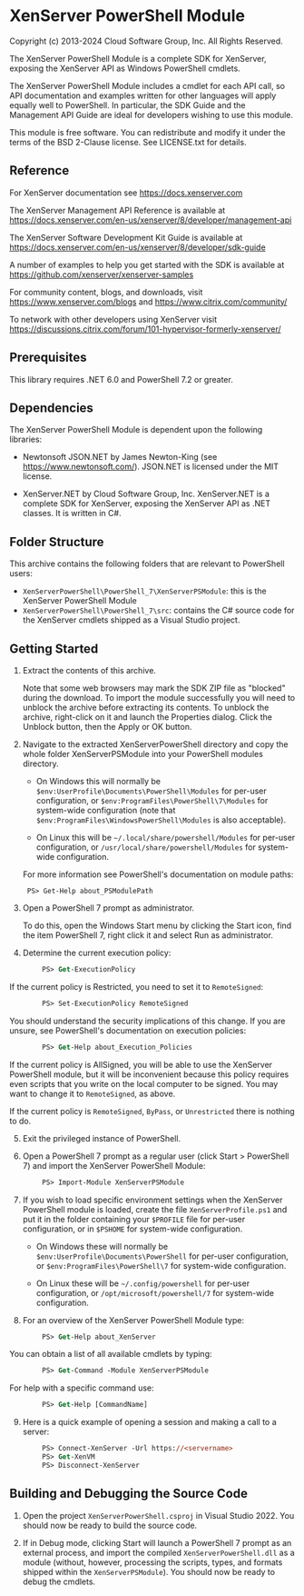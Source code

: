# XenServer PowerShell Module

Copyright (c) 2013-2024 Cloud Software Group, Inc. All Rights Reserved.

The XenServer PowerShell Module is a complete SDK for XenServer,
exposing the XenServer API as Windows PowerShell cmdlets.

The XenServer PowerShell Module includes a cmdlet for each API call,
so API documentation and examples written for other languages will apply equally
well to PowerShell. In particular, the SDK Guide and the Management API Guide
are ideal for developers wishing to use this module.

This module is free software. You can redistribute and modify it under the
terms of the BSD 2-Clause license. See LICENSE.txt for details.

## Reference

For XenServer documentation see <https://docs.xenserver.com>

The XenServer Management API Reference is available at
<https://docs.xenserver.com/en-us/xenserver/8/developer/management-api>

The XenServer Software Development Kit Guide is available at
<https://docs.xenserver.com/en-us/xenserver/8/developer/sdk-guide>

A number of examples to help you get started with the SDK is available at
<https://github.com/xenserver/xenserver-samples>

For community content, blogs, and downloads, visit
<https://www.xenserver.com/blogs> and <https://www.citrix.com/community/>

To network with other developers using XenServer visit
<https://discussions.citrix.com/forum/101-hypervisor-formerly-xenserver/>

## Prerequisites

This library requires .NET 6.0 and PowerShell 7.2 or greater.

## Dependencies

The XenServer PowerShell Module is dependent upon the following libraries:

- Newtonsoft JSON.NET by James Newton-King (see <https://www.newtonsoft.com/>).
  JSON.NET is licensed under the MIT license.

- XenServer.NET by Cloud Software Group, Inc.
  XenServer.NET is a complete SDK for XenServer, exposing the XenServer
  API as .NET classes. It is written in C#.

## Folder Structure

This archive contains the following folders that are relevant to PowerShell users:

- `XenServerPowerShell\PowerShell_7\XenServerPSModule`: this is the XenServer PowerShell
  Module
- `XenServerPowerShell\PowerShell_7\src`: contains the C# source code for the XenServer
  cmdlets shipped as a Visual Studio project.

## Getting Started

1. Extract the contents of this archive.

    Note that some web browsers may mark the SDK ZIP file as "blocked" during
    the download. To import the module successfully you will need to unblock the
    archive before extracting its contents. To unblock the archive, right-click
    on it and launch the Properties dialog. Click the Unblock button, then the
    Apply or OK button.

2. Navigate to the extracted XenServerPowerShell directory and copy the whole
    folder XenServerPSModule into your PowerShell modules directory.

    - On Windows this will normally be `$env:UserProfile\Documents\PowerShell\Modules`
      for per-user configuration, or `$env:ProgramFiles\PowerShell\7\Modules` for
      system-wide configuration (note that `$env:ProgramFiles\WindowsPowerShell\Modules`
      is also acceptable).

    - On Linux this will be `~/.local/share/powershell/Modules` for per-user
      configuration, or `/usr/local/share/powershell/Modules` for system-wide
      configuration.

    For more information see PowerShell's documentation on module paths:

        PS> Get-Help about_PSModulePath

3. Open a PowerShell 7 prompt as administrator.

    To do this, open the Windows Start menu by clicking the Start icon, find
    the item PowerShell 7, right click it and select Run as administrator.

4. Determine the current execution policy:

```ps
        PS> Get-ExecutionPolicy
```

  If the current policy is Restricted, you need to set it to `RemoteSigned`:

```ps
        PS> Set-ExecutionPolicy RemoteSigned
```

  You should understand the security implications of this change. If you are
  unsure, see PowerShell's documentation on execution policies:

```ps
        PS> Get-Help about_Execution_Policies
```

  If the current policy is AllSigned, you will be able to use the XenServer
  PowerShell module, but it will be inconvenient because this policy requires
  even scripts that you write on the local computer to be signed. You may want
  to change it to `RemoteSigned`, as above.

  If the current policy is `RemoteSigned`, `ByPass`, or `Unrestricted` there is
  nothing to do.

5. Exit the privileged instance of PowerShell.

6. Open a PowerShell 7 prompt as a regular user (click Start > PowerShell 7)
    and import the XenServer PowerShell Module:

```ps
        PS> Import-Module XenServerPSModule
```

7. If you wish to load specific environment settings when the XenServer
    PowerShell module is loaded, create the file `XenServerProfile.ps1` and put it
    in the folder containing your `$PROFILE` file for per-user configuration, or
    in `$PSHOME` for system-wide configuration.

    - On Windows these will normally be `$env:UserProfile\Documents\PowerShell`
      for per-user configuration, or `$env:ProgramFiles\PowerShell\7` for
      system-wide configuration.

    - On Linux these will be `~/.config/powershell` for per-user configuration,
      or `/opt/microsoft/powershell/7` for system-wide configuration.

8. For an overview of the XenServer PowerShell Module type:

```ps
        PS> Get-Help about_XenServer
```

   You can obtain a list of all available cmdlets by typing:

```ps
        PS> Get-Command -Module XenServerPSModule
```

   For help with a specific command use:

```ps
        PS> Get-Help [CommandName]
```

9. Here is a quick example of opening a session and making a call to a server:

```ps
        PS> Connect-XenServer -Url https://<servername>
        PS> Get-XenVM
        PS> Disconnect-XenServer
```

## Building and Debugging the Source Code

1. Open the project `XenServerPowerShell.csproj` in Visual Studio 2022. You should
   now be ready to build the source code.

2. If in Debug mode, clicking Start will launch a PowerShell 7 prompt as an
   external process, and import the compiled `XenServerPowerShell.dll` as a module
   (without, however, processing the scripts, types, and formats shipped within
   the `XenServerPSModule`). You should now be ready to debug the cmdlets.

